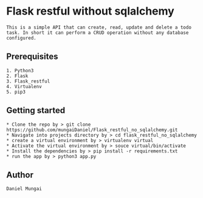 # Flask restful without sqlalchemy

    This is a simple API that can create, read, update and delete a todo task. In short it can perform a CRUD operation without any database configured.

## Prerequisites

    1. Python3
    2. Flask
    3. Flask_restful
    4. Virtualenv
    5. pip3

## Getting started

    * Clone the repo by > git clone https://github.com/mungaiDaniel/Flask_restful_no_sqlalchemy.git
    * Navigate into projects directory by > cd flask_restful_no_sqlalchemy
    * create a virtual environment by > virtualenv virtual
    * Activate the virtual environment by > souce virtual/bin/activate
    * Install the dependencies by > pip install -r requirements.txt
    * run the app by > python3 app.py

## Author

    Daniel Mungai

